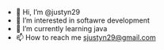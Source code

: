 - 👋 Hi, I’m @justyn29
- 👀 I’m interested in softawre development
- 🌱 I’m currently learning java 
- 📫 How to reach me sjustyn29@gmail.com
